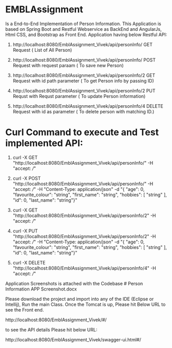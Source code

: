 # EMBLAssignment
Is a End-to-End Implementation of Person Information.
This Application is based on Spring Boot and Restful Webservice as BackEnd and AngularJs, Html CSS, and Bootstrap as Front End.
Application having below Restful API:
1. http://localhost:8080/EmblAssignment_Vivek/api/personInfo/   GET Request                                ( List of All Person)

2. http://localhost:8080/EmblAssignment_Vivek/api/personInfo/   POST Request with request paraam     ( To save new Person)

3. http://localhost:8080/EmblAssignment_Vivek/api/personInfo/2  GET Request with id path parameter   (  To get Person info by passing ID)

4. http://localhost:8080/EmblAssignment_Vivek/api/personInfo/2  PUT Requst with Requst parameter     (  To update Person information)

5. http://localhost:8080/EmblAssignment_Vivek/api/personInfo/4  DELETE Request with id as parameter ( To delete person with matching ID.)

# Curl Command to execute and Test implemented API:
1. curl -X GET "http://localhost:8080/EmblAssignment_Vivek/api/personInfo/" -H "accept: */*"

2. curl -X POST "http://localhost:8080/EmblAssignment_Vivek/api/personInfo/" -H "accept: */*" -H "Content-Type: application/json" -d "{ \"age\": 0, \"favourite_colour\": \"string\", \"first_name\": \"string\", \"hobbies\": [ \"string\" ], \"id\": 0, \"last_name\": \"string\"}"

3. curl -X GET "http://localhost:8080/EmblAssignment_Vivek/api/personInfo/2" -H "accept: */*"

4. curl -X PUT "http://localhost:8080/EmblAssignment_Vivek/api/personInfo/2" -H "accept: */*" -H "Content-Type: application/json" -d "{ \"age\": 0, \"favourite_colour\": \"string\", \"first_name\": \"string\", \"hobbies\": [ \"string\" ], \"id\": 0, \"last_name\": \"string\"}"
5. curl -X DELETE "http://localhost:8080/EmblAssignment_Vivek/api/personInfo/4" -H "accept: */*"


Application Screenshots is attached with the Codebase # Person Information APP Screenshot.docx

Please download the project and import into any of the IDE (Eclipse or Intellij), Run the main Class.
Once the Tomcat is up, Please hit Below URL to see the Front end.

http://localhost:8080/EmblAssignment_Vivek/#/

to see the API details Please hit below URL:

http://localhost:8080/EmblAssignment_Vivek/swagger-ui.html#/



